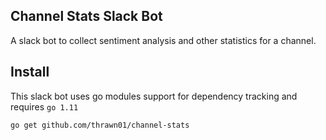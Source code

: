 ## Channel Stats Slack Bot
A slack bot to collect sentiment analysis and other statistics for a channel.

## Install
This slack bot uses go modules support for dependency tracking and requires `go 1.11`

```
go get github.com/thrawn01/channel-stats
```


